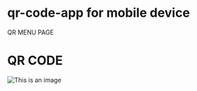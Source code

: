 # qr-code-app for mobile device 
QR MENU PAGE 


# QR CODE 
![This is an image](https://i.ibb.co/qjn7LbP/qr-code-demo.png)
